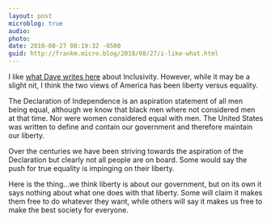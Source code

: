 ```yaml
---
layout: post
microblog: true
audio: 
photo: 
date: 2018-08-27 08:19:32 -0500
guid: http://frankm.micro.blog/2018/08/27/i-like-what.html
---
```

I like [what Dave writes here](http://scripting.com/2018/08/26/161533.html) about Inclusivity. However, while it may be a slight nit, I think the two views of America has been liberty versus equality. 

The Declaration of Independence is an aspiration statement of all men being equal, although we know that black men where not considered men at that time. Nor were women considered equal with men. The United States was written to define and contain our government and therefore maintain our liberty. 

Over the centuries we have been striving towards the aspiration of the Declaration but clearly not all people are on board. Some would say the push for true equality is impinging on their liberty.

Here is the thing...we think liberty is about our government, but on its own it says nothing about what one does with that liberty. Some will claim it makes them free to do whatever they want, while others will say it makes us free to make the best society for everyone. 
